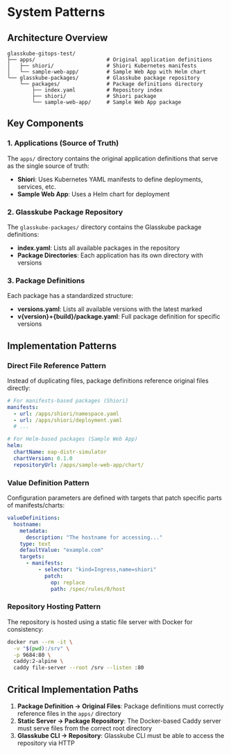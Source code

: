 # System Patterns

## Architecture Overview

```
glasskube-gitops-test/
├── apps/                       # Original application definitions
│   ├── shiori/                 # Shiori Kubernetes manifests
│   └── sample-web-app/         # Sample Web App with Helm chart
└── glasskube-packages/         # Glasskube package repository
    └── packages/               # Package definitions directory
        ├── index.yaml          # Repository index
        ├── shiori/             # Shiori package
        └── sample-web-app/     # Sample Web App package
```

## Key Components

### 1. Applications (Source of Truth)
The `apps/` directory contains the original application definitions that serve as the single source of truth:
- **Shiori**: Uses Kubernetes YAML manifests to define deployments, services, etc.
- **Sample Web App**: Uses a Helm chart for deployment

### 2. Glasskube Package Repository
The `glasskube-packages/` directory contains the Glasskube package definitions:
- **index.yaml**: Lists all available packages in the repository
- **Package Directories**: Each application has its own directory with versions

### 3. Package Definitions
Each package has a standardized structure:
- **versions.yaml**: Lists all available versions with the latest marked
- **v{version}+{build}/package.yaml**: Full package definition for specific versions

## Implementation Patterns

### Direct File Reference Pattern
Instead of duplicating files, package definitions reference original files directly:
```yaml
# For manifests-based packages (Shiori)
manifests:
  - url: /apps/shiori/namespace.yaml
  - url: /apps/shiori/deployment.yaml
  # ...

# For Helm-based packages (Sample Web App)
helm:
  chartName: eap-distr-simulator
  chartVersion: 0.1.0
  repositoryUrl: /apps/sample-web-app/chart/
```

### Value Definition Pattern
Configuration parameters are defined with targets that patch specific parts of manifests/charts:
```yaml
valueDefinitions:
  hostname:
    metadata:
      description: "The hostname for accessing..."
    type: text
    defaultValue: "example.com"
    targets:
      - manifests:
          - selector: "kind=Ingress,name=shiori"
            patch:
              op: replace
              path: /spec/rules/0/host
```

### Repository Hosting Pattern
The repository is hosted using a static file server with Docker for consistency:
```bash
docker run --rm -it \
  -v "$(pwd):/srv" \
  -p 9684:80 \
  caddy:2-alpine \
  caddy file-server --root /srv --listen :80
```

## Critical Implementation Paths

1. **Package Definition → Original Files**: Package definitions must correctly reference files in the `apps/` directory
2. **Static Server → Package Repository**: The Docker-based Caddy server must serve files from the correct root directory
3. **Glasskube CLI → Repository**: Glasskube CLI must be able to access the repository via HTTP
